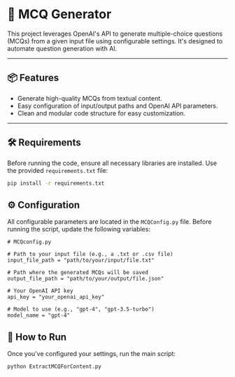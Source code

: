 # 🧠 MCQ Generator

This project leverages OpenAI's API to generate multiple-choice questions (MCQs) from a given input file using configurable settings. It's designed to automate question generation with AI.

---

## 📦 Features

- Generate high-quality MCQs from textual content.
- Easy configuration of input/output paths and OpenAI API parameters.
- Clean and modular code structure for easy customization.

---

## 🛠️ Requirements

Before running the code, ensure all necessary libraries are installed. Use the provided `requirements.txt` file:

```bash
pip install -r requirements.txt
```

## ⚙️ Configuration

All configurable parameters are located in the ```MCQConfig.py``` file. Before running the script, update the following variables:

```
# MCQconfig.py

# Path to your input file (e.g., a .txt or .csv file)
input_file_path = "path/to/your/input/file.txt"

# Path where the generated MCQs will be saved
output_file_path = "path/to/your/output/file.json"

# Your OpenAI API key
api_key = "your_openai_api_key"

# Model to use (e.g., "gpt-4", "gpt-3.5-turbo")
model_name = "gpt-4"
```
## 🚀 How to Run

Once you've configured your settings, run the main script:

```
python ExtractMCQForContent.py
```

